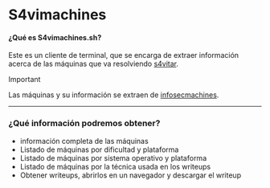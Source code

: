 # S4vimachines

#### ¿Qué es S4vimachines.sh?
Este es un cliente de terminal, que se encarga de extraer información acerca de las máquinas que va resolviendo [s4vitar](https://www.youtube.com/s4vitar).
> [!IMPORTANT]
> Las máquinas y su información se extraen de [infosecmachines](https://infosecmachines.io/).

---

### ¿Qué información podremos obtener?
- información completa de las máquinas
- Listado de máquinas por dificultad y plataforma
- Listado de máquinas por sistema operativo y plataforma
- Listado de máquinas por la técnica usada en los writeups 
- Obtener writeups, abrirlos en un navegador y descargar el writeup
